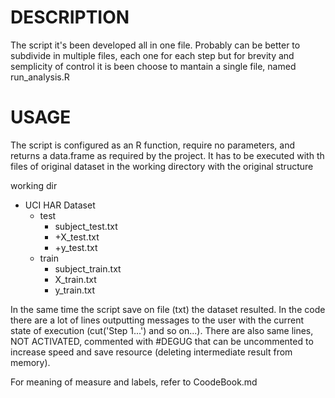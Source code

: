 # DESCRIPTION #
The script it's been developed all in one file.
Probably can be better to subdivide in multiple files, each one for each step but 
for brevity and semplicity of control it is been choose to mantain a single file,
named run_analysis.R

# USAGE #
The script is configured as an R function, require no parameters, and returns
a data.frame as required by the project.
It has to be executed with th files of original dataset in the working directory
with the original structure


working dir
* UCI HAR Dataset
	* test
		* subject_test.txt
		* +X_test.txt
		* +y_test.txt
	* train
		* subject_train.txt
		* X_train.txt
		* y_train.txt			
			
In the same time the script save on file (txt) the dataset resulted.
In the code there are a lot of lines outputting messages to the user with the
current state of execution (cut('Step 1...') and so on...).
There are also same lines, NOT ACTIVATED, commented with #DEGUG that can be 
uncommented to increase speed and save resource (deleting intermediate result
from memory).

For meaning of measure and labels, refer to CoodeBook.md
